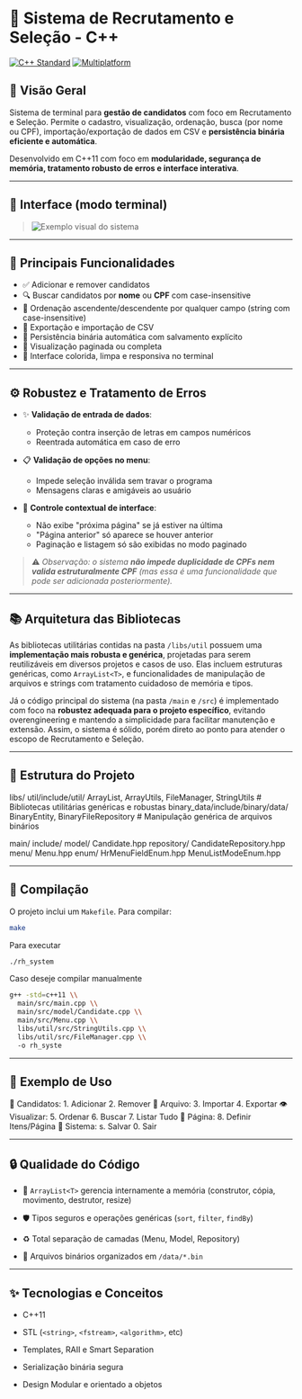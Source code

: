 # 👔 Sistema de Recrutamento e Seleção - C++

[![C++ Standard](https://img.shields.io/badge/C%2B%2B-11%2B-blue.svg)](https://en.wikipedia.org/wiki/C%2B%2B11)
[![Multiplatform](https://img.shields.io/badge/platform-Windows%20%7C%20Linux%20%7C%20macOS-lightgrey.svg)](https://en.wikipedia.org/wiki/Cross-platform)

## 📌 Visão Geral

Sistema de terminal para **gestão de candidatos** com foco em Recrutamento e Seleção. Permite o cadastro, visualização, ordenação, busca (por nome ou CPF), importação/exportação de dados em CSV e **persistência binária eficiente e automática**.

Desenvolvido em C++11 com foco em **modularidade, segurança de memória, tratamento robusto de erros e interface interativa**.

---

## 📸 Interface (modo terminal)

> ![Exemplo visual do sistema](https://github.com/user-attachments/assets/8c6d896e-70d9-4ab0-8ec0-5bb3411f321d)

---

## 🧩 Principais Funcionalidades

* ✅ Adicionar e remover candidatos
* 🔍 Buscar candidatos por **nome** ou **CPF** com case-insensitive
* 🧮 Ordenação ascendente/descendente por qualquer campo (string com case-insensitive)
* 📁 Exportação e importação de CSV
* 💾 Persistência binária automática com salvamento explícito
* 📃 Visualização paginada ou completa
* 🎨 Interface colorida, limpa e responsiva no terminal

---

## ⚙️ Robustez e Tratamento de Erros

* ✨ **Validação de entrada de dados**:

  * Proteção contra inserção de letras em campos numéricos
  * Reentrada automática em caso de erro
* 📋 **Validação de opções no menu**:

  * Impede seleção inválida sem travar o programa
  * Mensagens claras e amigáveis ao usuário
* 🧭 **Controle contextual de interface**:

  * Não exibe "próxima página" se já estiver na última
  * "Página anterior" só aparece se houver anterior
  * Paginação e listagem só são exibidas no modo paginado

> ⚠️ *Observação: o sistema **não impede duplicidade de CPFs nem valida estruturalmente CPF** (mas essa é uma funcionalidade que pode ser adicionada posteriormente).*

---

## 📚 Arquitetura das Bibliotecas

As bibliotecas utilitárias contidas na pasta `/libs/util` possuem uma **implementação mais robusta e genérica**, projetadas para serem reutilizáveis em diversos projetos e casos de uso. Elas incluem estruturas genéricas, como `ArrayList<T>`, e funcionalidades de manipulação de arquivos e strings com tratamento cuidadoso de memória e tipos.

Já o código principal do sistema (na pasta `/main` e `/src`) é implementado com foco na **robustez adequada para o projeto específico**, evitando overengineering e mantendo a simplicidade para facilitar manutenção e extensão. Assim, o sistema é sólido, porém direto ao ponto para atender o escopo de Recrutamento e Seleção.

---

## 📁 Estrutura do Projeto

libs/
  util/include/util/
    ArrayList, ArrayUtils, FileManager, StringUtils # Bibliotecas utilitárias genéricas e robustas
  binary_data/include/binary/data/
    BinaryEntity, BinaryFileRepository # Manipulação genérica de arquivos binários

main/
  include/
    model/
      Candidate.hpp
    repository/
      CandidateRepository.hpp
    menu/
      Menu.hpp
      enum/
        HrMenuFieldEnum.hpp
        MenuListModeEnum.hpp

---

## 🔧 Compilação

O projeto inclui um `Makefile`. Para compilar:

```bash
make
```

Para executar

```bash
./rh_system
```

Caso deseje compilar manualmente

```bash
g++ -std=c++11 \\
  main/src/main.cpp \\
  main/src/model/Candidate.cpp \\
  main/src/Menu.cpp \\
  libs/util/src/StringUtils.cpp \\
  libs/util/src/FileManager.cpp \\
  -o rh_syste
```

---

## 🧪 Exemplo de Uso

👥 Candidatos:  1. Adicionar   2. Remover
📄 Arquivo:     3. Importar    4. Exportar
👁 Visualizar:  5. Ordenar     6. Buscar     7. Listar Tudo
📏 Página:      8. Definir Itens/Página
💾 Sistema:     s. Salvar      0. Sair

---

## 🔒 Qualidade do Código

* 🧠 `ArrayList<T>` gerencia internamente a memória (construtor, cópia, movimento, destrutor, resize)

* 🛡️ Tipos seguros e operações genéricas (`sort`, `filter`, `findBy`)

* ♻️ Total separação de camadas (Menu, Model, Repository)

* 📁 Arquivos binários organizados em `/data/*.bin`

---

## ✨ Tecnologias e Conceitos

* C++11

* STL (`<string>`, `<fstream>`, `<algorithm>`, etc)

* Templates, RAII e Smart Separation

* Serialização binária segura

* Design Modular e orientado a objetos
